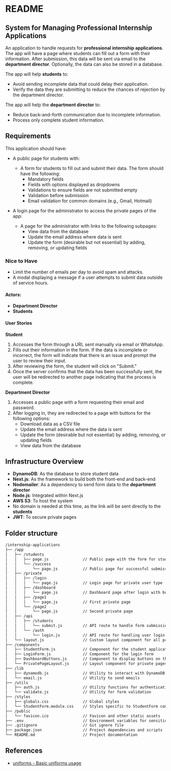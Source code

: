# README

## System for Managing Professional Internship Applications

An application to handle requests for **professional internship applications**. The app will have a page where students can fill out a form with their information. After submission, this data will be sent via email to the **department director**. Optionally, the data can also be stored in a database.

The app will help **students** to:

- Avoid sending incomplete data that could delay their application.
- Verify the data they are submitting to reduce the chances of rejection by the department director.

The app will help the **department director** to:

- Reduce back-and-forth communication due to incomplete information.
- Process only complete student information.

## Requirements

This application should have:

- A public page for students with:

  - A form for students to fill out and submit their data. The form should have the following:
    - Mandatory fields
    - Fields with options displayed as dropdowns
    - Validations to ensure fields are not submitted empty
    - Validation before submission
    - Email validation for common domains (e.g., Gmail, Hotmail)

- A login page for the administrator to access the private pages of the app:
  - A page for the administrator with links to the following subpages:
    - View data from the database
    - Update the email address where data is sent
    - Update the form (desirable but not essential) by adding, removing, or updating fields

### Nice to Have

- Limit the number of emails per day to avoid spam and attacks.
- A modal displaying a message if a user attempts to submit data outside of service hours.

#### Actors:

- **Department Director**
- **Students**

#### User Stories

**Student**

1. Accesses the form through a URL sent manually via email or WhatsApp.
2. Fills out their information in the form. If the data is incomplete or incorrect, the form will indicate that there is an issue and prompt the user to review their input.
3. After reviewing the form, the student will click on "Submit."
4. Once the server confirms that the data has been successfully sent, the user will be redirected to another page indicating that the process is complete.

**Department Director**

1. Accesses a public page with a form requesting their email and password.
2. After logging in, they are redirected to a page with buttons for the following options:
   - Download data as a CSV file
   - Update the email address where the data is sent
   - Update the form (desirable but not essential) by adding, removing, or updating fields
   - View data from the database

## Infrastructure Overview

- **DynamoDB**: As the database to store student data
- **Next.js**: As the framework to build both the front-end and back-end
- **Nodemailer**: As a dependency to send form data to the **department director**
- **Node.js**: Integrated within Next.js
- **AWS S3**: To host the system
- No domain is needed at this time, as the link will be sent directly to the **students**
- **JWT**: To secure private pages

## Folder structure

```bash
/internship-applications
├── /app
│   ├── /students
│   │   ├── page.js               // Public page with the form for student applications
│   │   └── /success
│   │       └── page.js           // Public page for successful submission redirect
│   ├── /private
│   │   ├── /login
│   │   │   └── page.js           // Login page for private user type
│   │   ├── /dashboard
│   │   │   └── page.js           // Dashboard page after login with buttons to other private pages
│   │   ├── /page1
│   │   │   └── page.js           // First private page
│   │   └── /page2
│   │       └── page.js           // Second private page
│   ├── /api
│   │   ├── /students
│   │   │   └── submit.js         // API route to handle form submission and store data in DynamoDB
│   │   └── /auth
│   │       └── login.js          // API route for handling user login
│   └── layout.js                 // Custom layout component for all pages
├── /components
│   ├── StudentForm.js            // Component for the student application form
│   ├── LoginForm.js              // Component for the login form
│   ├── DashboardButtons.js       // Component to display buttons on the dashboard
│   └── PrivatePageLayout.js      // Layout component for private pages
├── /lib
│   ├── dynamodb.js               // Utility to interact with DynamoDB
│   └── email.js                  // Utility to send emails
├── /utils
│   ├── auth.js                   // Utility functions for authentication
│   └── validate.js               // Utility for form validation
├── /styles
│   ├── globals.css               // Global styles
│   └── StudentForm.module.css    // Styles specific to StudentForm component
├── /public
│   └── favicon.ico               // Favicon and other static assets
├── .env                          // Environment variables for sensitive data
├── .gitignore                    // Git ignore file
├── package.json                  // Project dependencies and scripts
└── README.md                     // Project documentation
```

## References

- [uniforms - Basic uniforms usage](https://uniforms.tools/docs/tutorials-basic-uniforms-usage/)
